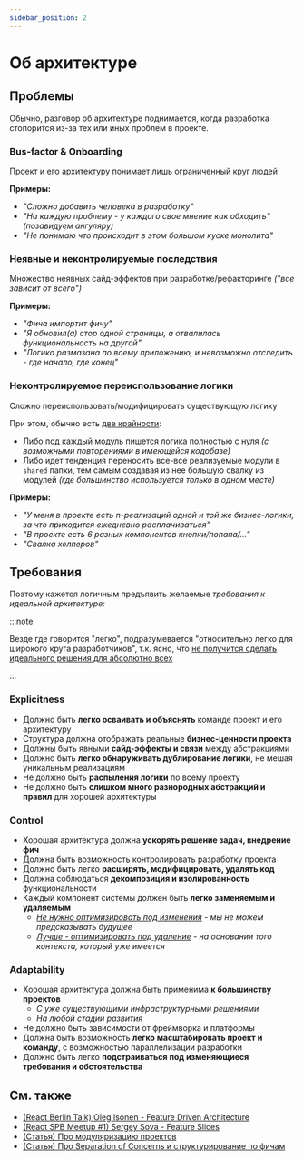 ```yaml
---
sidebar_position: 2
---
```


# Об архитектуре

## Проблемы

Обычно, разговор об архитектуре поднимается, когда разработка стопорится из-за тех или иных проблем в проекте.

### Bus-factor & Onboarding

Проект и его архитектуру понимает лишь ограниченный круг людей

**Примеры:**

- *"Сложно добавить человека в разработку"*
- *"На каждую проблему - у каждого свое мнение как обходить" (позавидуем ангуляру)*
- *"Не понимаю что происходит в этом большом куске монолита"*

### Неявные и неконтролируемые последствия

Множество неявных сайд-эффектов при разработке/рефакторинге *("все зависит от всего")*

**Примеры:**

- *"Фича импортит фичу"*
- *"Я обновил(а) стор одной страницы, а отвалилась функциональность на другой"*
- *"Логика размазана по всему приложению, и невозможно отследить - где начало, где конец"*

### Неконтролируемое переиспользование логики

Сложно переиспользовать/модифицировать существующую логику

При этом, обычно есть [две крайности](https://github.com/feature-sliced/documentation/discussions/14):

- Либо под каждый модуль пишется логика полностью с нуля *(с возможными повторениями в имеющейся кодобазе)*
- Либо идет тенденция переносить все-все реализуемые модули в `shared` папки, тем самым создавая из нее большую свалку из модулей *(где большинство используется только в одном месте)*

**Примеры:**

- *"У меня в проекте есть n-реализаций одной и той же бизнес-логики, за что приходится ежедневно расплачиваться"*
- *"В проекте есть 6 разных компонентов кнопки/попапа/..."*
- *"Свалка хелперов"*

## Требования

Поэтому кажется логичным предъявить желаемые *требования к идеальной архитектуре:*

:::note

Везде где говорится "легко", подразумевается "относительно легко для широкого круга разработчиков", т.к. ясно, что [не получится сделать идеального решения для абсолютно всех](/docs/about/mission#ограничения)

:::

### Explicitness

- Должно быть **легко осваивать и объяснять** команде проект и его архитектуру
- Структура должна отображать реальные **бизнес-ценности проекта**
- Должны быть явными **сайд-эффекты и связи** между абстракциями
- Должно быть **легко обнаруживать дублирование логики**, не мешая уникальным реализациям
- Не должно быть **распыления логики** по всему проекту
- Не должно быть **слишком много разнородных абстракций и правил** для хорошей архитектуры

### Control

- Хорошая архитектура должна **ускорять решение задач, внедрение фич**
- Должна быть возможность контролировать разработку проекта
- Должно быть легко **расширять, модифицировать, удалять код**
- Должна соблюдаться **декомпозиция и изолированность** функциональности
- Каждый компонент системы должен быть **легко заменяемым и удаляемым**
  - *[Не нужно оптимизировать под изменения][ext-kof-not-modification] - мы не можем предсказывать будущее*
  - *[Лучше - оптимизировать под удаление][ext-kof-but-removing] - на основании того контекста, который уже имеется*

### Adaptability

- Хорошая архитектура должна быть применима **к большинству проектов**
  - *С уже существующими инфраструктурными решениями*
  - *На любой стадии развития*
- Не должно быть зависимости от фреймворка и платформы
- Должна быть возможность **легко масштабировать проект и команду**, с возможностью параллелизации разработки
- Должно быть легко **подстраиваться под изменяющиеся требования и обстоятельства**

## См. также

- [(React Berlin Talk) Oleg Isonen - Feature Driven Architecture][ext-kof]
- [(React SPB Meetup #1) Sergey Sova - Feature Slices][ext-slices-spb]
- [(Статья) Про модуляризацию проектов][ext-medium]
- [(Статья) Про Separation of Concerns и структурирование по фичам][ext-ryanlanciaux]

[ext-kof-not-modification]: https://youtu.be/BWAeYuWFHhs?t=1631
[ext-kof-but-removing]: https://youtu.be/BWAeYuWFHhs?t=1666

[ext-slices-spb]: https://t.me/feature_slices
[ext-kof]: https://youtu.be/BWAeYuWFHhs
[ext-medium]: https://alexmngn.medium.com/why-react-developers-should-modularize-their-applications-d26d381854c1
[ext-ryanlanciaux]: https://ryanlanciaux.com/blog/2017/08/20/a-feature-based-approach-to-react-development/
